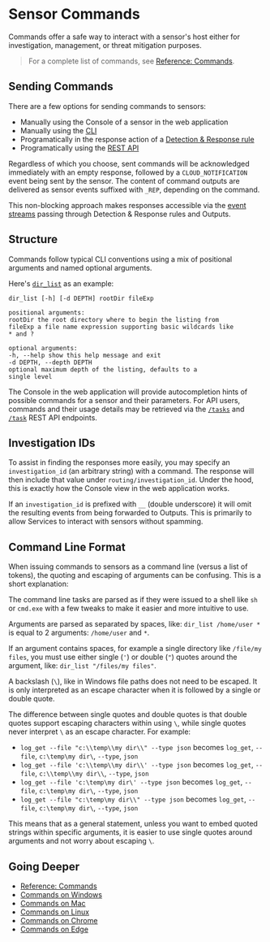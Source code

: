 
# Sensor Commands

Commands offer a safe way to interact with a sensor's host either for investigation, management, or threat mitigation purposes. 

> For a complete list of commands, see [Reference: Commands](sensor_commands.md).

## Sending Commands

There are a few options for sending commands to sensors:

* Manually using the Console of a sensor in the web application
* Manually using the [CLI](https://github.com/refractionPOINT/python-limacharlie)
* Programatically in the response action of a [Detection & Response rule](dr.md)
* Programatically using the [REST API](https://doc.limacharlie.io/docs/api/b3A6MTk2NDI0OQ-task-sensor)

Regardless of which you choose, sent commands will be acknowledged immediately with an empty response, followed by a `CLOUD_NOTIFICATION` event being sent by the sensor. The content of command outputs are delivered as sensor events suffixed with `_REP`, depending on the command. 

This non-blocking approach makes responses accessible via the [event streams](sensors.md) passing through Detection & Response rules and Outputs.

## Structure

Commands follow typical CLI conventions using a mix of positional arguments and named optional arguments. 

Here's [`dir_list`](sensor_commands.md#dir_list) as an example:

```
dir_list [-h] [-d DEPTH] rootDir fileExp

positional arguments:
rootDir the root directory where to begin the listing from
fileExp a file name expression supporting basic wildcards like
* and ?

optional arguments:
-h, --help show this help message and exit
-d DEPTH, --depth DEPTH
optional maximum depth of the listing, defaults to a
single level
```

The Console in the web application will provide autocompletion hints of possible commands for a sensor and their parameters. For API users, commands and their usage details may be retrieved via the [`/tasks`](https://doc.limacharlie.io/docs/api/b3A6MTk2NDI1OQ-get-possible-tasks) and [`/task`](https://doc.limacharlie.io/docs/api/b3A6MTk2NDI3OA-autocomplete-task) REST API endpoints.

## Investigation IDs

To assist in finding the responses more easily, you may specify an `investigation_id` (an arbitrary string) with a command. The response will then include that value under `routing/investigation_id`. Under the hood, this is exactly how the Console view in the web application works.

If an `investigation_id` is prefixed with `__` (double underscore) it will omit the resulting events from being forwarded to Outputs. This is primarily to allow Services to interact with sensors without spamming. 

## Command Line Format
When issuing commands to sensors as a command line (versus a list of tokens), the quoting and escaping of arguments can be confusing. This is a short explanation:

The command line tasks are parsed as if they were issued to a shell like `sh` or `cmd.exe` with a few tweaks to make it easier and more intuitive to use.

Arguments are parsed as separated by spaces, like: `dir_list /home/user *` is equal to 2 arguments: `/home/user` and `*`.

If an argument contains spaces, for example a single directory like `/file/my files`, you must use either single (`'`) or double (`"`) quotes around the argument, like: `dir_list "/files/my files"`.

A backslash (`\`), like in Windows file paths does not need to be escaped. It is only interpreted as an escape character when it is followed by a single or double quote.

The difference between single quotes and double quotes is that double quotes support escaping characters within using `\`, while single quotes never interpret `\` as an escape character. For example:
* `log_get --file "c:\\temp\\my dir\\" --type json` becomes `log_get`, `--file`, `c:\temp\my dir\`, `--type`, `json`
* `log_get --file 'c:\\temp\\my dir\\' --type json` becomes `log_get`, `--file`, `c:\\temp\\my dir\\`, `--type`, `json`
* `log_get --file 'c:\temp\my dir\' --type json` becomes `log_get`, `--file`, `c:\temp\my dir\`, `--type`, `json`
* `log_get --file "c:\temp\my dir\\" --type json` becomes `log_get`, `--file`, `c:\temp\my dir\`, `--type`, `json`

This means that as a general statement, unless you want to embed quoted strings within specific arguments, it is easier to use single quotes around arguments and not worry about escaping `\`.

## Going Deeper

* [Reference: Commands](sensor_commands.md)
* [Commands on Windows](sensors/windows.md)
* [Commands on Mac](sensors/mac.md)
* [Commands on Linux](sensors/linux.md)
* [Commands on Chrome](sensors/chrome.md)
* [Commands on Edge](sensors/edge.md)
